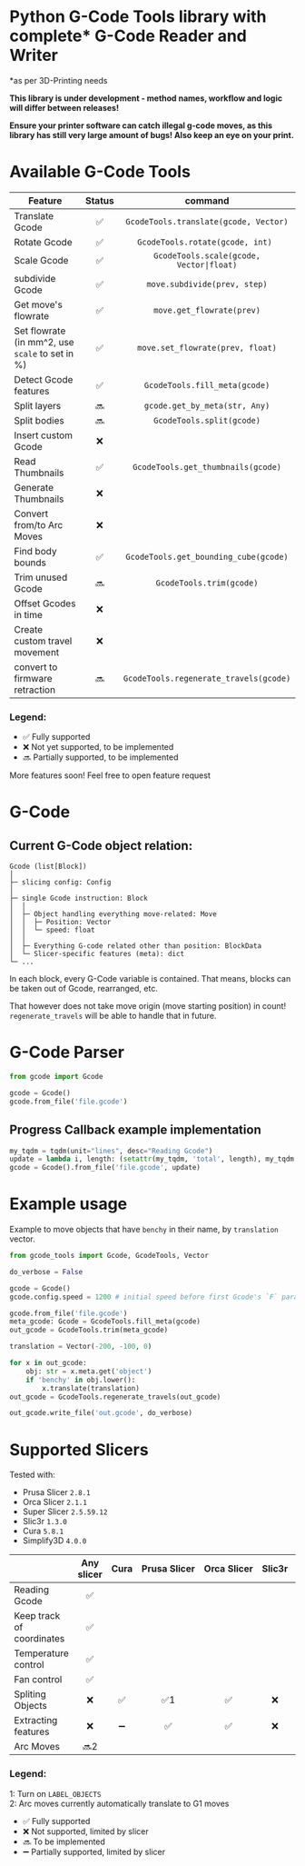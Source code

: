 # Python G-Code Tools library with complete* G-Code Reader and Writer

\*as per 3D-Printing needs


**This library is under development - method names, workflow and logic will differ between releases!**

**Ensure your printer software can catch illegal g-code moves, as this library has still very large amount of bugs! Also keep an eye on your print.**


# Available G-Code Tools

| Feature                                              | Status |                 command                  |
| ---------------------------------------------------- | :----: | :--------------------------------------: |
| Translate Gcode                                      |   ✅   |  `GcodeTools.translate(gcode, Vector)`   |
| Rotate Gcode                                         |   ✅   |     `GcodeTools.rotate(gcode, int) `     |
| Scale Gcode                                          |   ✅   | `GcodeTools.scale(gcode, Vector\|float)` |
| subdivide Gcode                                      |   ✅   |       `move.subdivide(prev, step)`       |
| Get move's flowrate                                  |   ✅   |        `move.get_flowrate(prev)`         |
| Set flowrate <br> (in mm^2, use `scale` to set in %) |   ✅   |     `move.set_flowrate(prev, float)`     |
| Detect Gcode features                                |   ✅   |      `GcodeTools.fill_meta(gcode)`       |
| Split layers                                         |  🔜   |      `gcode.get_by_meta(str, Any)`       |
| Split bodies                                         |  🔜   |        `GcodeTools.split(gcode)`         |
| Insert custom Gcode                                  |   ❌   |                                          |
| Read Thumbnails                                      |   ✅   |    `GcodeTools.get_thumbnails(gcode)`    |
| Generate Thumbnails                                  |   ❌   |                                          |
| Convert from/to Arc Moves                            |   ❌   |                                          |
| Find body bounds                                     |   ✅   |  `GcodeTools.get_bounding_cube(gcode)`   |
| Trim unused Gcode                                    |  🔜   |         `GcodeTools.trim(gcode)`         |
| Offset Gcodes in time                                |   ❌   |                                          |
| Create custom travel movement                        |   ❌   |                                          |
| convert to firmware retraction                       |  🔜   |  `GcodeTools.regenerate_travels(gcode)`  |


### Legend:

- ✅ Fully supported
- ❌ Not yet supported, to be implemented
- 🔜 Partially supported, to be implemented

More features soon! Feel free to open feature request


# G-Code

## Current G-Code object relation:
```
Gcode (list[Block])
│
├─ slicing config: Config
│
├─ single Gcode instruction: Block
│  │
│  ├─ Object handling everything move-related: Move
│  │  ├─ Position: Vector
│  │  └─ speed: float
│  │
│  ├─ Everything G-code related other than position: BlockData
│  └─ Slicer-specific features (meta): dict
└─ ...
```

In each block, every G-Code variable is contained. That means, blocks can be taken out of Gcode, rearranged, etc.

That however does not take move origin (move starting position) in count! `regenerate_travels` will be able to handle that in future.


# G-Code Parser

```py
from gcode import Gcode

gcode = Gcode()
gcode.from_file('file.gcode')
```

## Progress Callback example implementation

```py
my_tqdm = tqdm(unit="lines", desc="Reading Gcode")
update = lambda i, length: (setattr(my_tqdm, 'total', length), my_tqdm.update(1))
gcode = Gcode().from_file('file.gcode', update)
```


# Example usage

Example to move objects that have `benchy` in their name, by `translation` vector.
```py
from gcode_tools import Gcode, GcodeTools, Vector

do_verbose = False

gcode = Gcode()
gcode.config.speed = 1200 # initial speed before first Gcode's `F` parameter

gcode.from_file('file.gcode')
meta_gcode: Gcode = GcodeTools.fill_meta(gcode)
out_gcode = GcodeTools.trim(meta_gcode)

translation = Vector(-200, -100, 0)

for x in out_gcode:
    obj: str = x.meta.get('object')
    if 'benchy' in obj.lower():
        x.translate(translation)
out_gcode = GcodeTools.regenerate_travels(out_gcode)

out_gcode.write_file('out.gcode', do_verbose)
```


# Supported Slicers

Tested with:
- Prusa Slicer `2.8.1`
- Orca Slicer `2.1.1`
- Super Slicer `2.5.59.12`
- Slic3r `1.3.0`
- Cura `5.8.1`
- Simplify3D `4.0.0`


|                           | Any slicer | Cura | Prusa&nbsp;Slicer | Orca&nbsp;Slicer | Slic3r | Super&nbsp;Slicer | Simplify3D |
| ------------------------- | :--------: | :--: | :---------------: | :--------------: | :----: | :---------------: | :--------: |
| Reading Gcode             |     ✅     |      |                   |                  |        |                   |            |
| Keep track of coordinates |     ✅     |      |                   |                  |        |                   |            |
| Temperature control       |     ✅     |      |                   |                  |        |                   |            |
| Fan control               |     ✅     |      |                   |                  |        |                   |            |
| Spliting Objects          |     ❌     |  ✅  |       ✅1       |        ✅        |   ❌   |        ✅         |     ✅     |
| Extracting features       |     ❌     |  ➖  |        ✅         |        ✅        |   ❌   |        🔜         |     ✅     |
| Arc Moves                 |   🔜2    |      |                   |                  |        |                   |            |


### Legend:

1: Turn on `LABEL_OBJECTS`\
2: Arc moves currently automatically translate to G1 moves

- ✅ Fully supported
- ❌ Not supported, limited by slicer
- 🔜 To be implemented
- ➖ Partially supported, limited by slicer